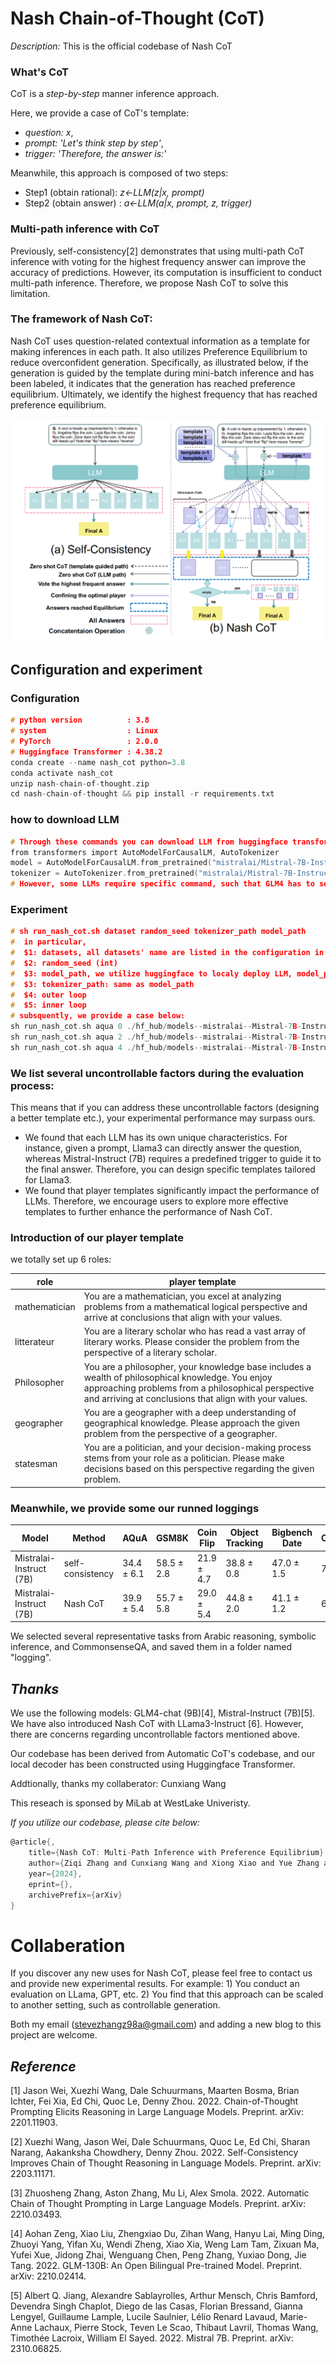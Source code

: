 # Nash Chain-of-Thought (CoT)

*Description:* This is the official codebase of Nash CoT

### What's CoT

CoT is a *step-by-step* manner inference approach. 

Here, we provide a case of CoT's template: 
- *question: x*,  
- *prompt: 'Let's think step by step'*, 
- *trigger: 'Therefore, the answer is:'* 

Meanwhile, this approach is composed of two steps:

- Step1 (obtain rational): *z<-LLM(z|x, prompt)* 
- Step2 (obtain answer)  : *a<-LLM(a|x, prompt, z, trigger)*

### Multi-path inference with CoT

Previously, self-consistency[2] demonstrates that using multi-path CoT inference with voting for the highest frequency answer can improve the accuracy of predictions. However, its computation is insufficient to conduct multi-path inference. Therefore, we propose Nash CoT to solve this limitation.

### The framework of Nash CoT:

Nash CoT uses question-related contextual information as a template for making inferences in each path. It also utilizes Preference Equilibrium to reduce overconfident generation. Specifically, as illustrated below, if the generation is guided by the template during mini-batch inference and has been labeled, it indicates that the generation has reached preference equilibrium. Ultimately, we identify the highest frequency that has reached preference equilibrium.

![image](demonstration.png)

## Configuration and experiment
### Configuration
```c
# python version          : 3.8
# system                  : Linux
# PyTorch                 : 2.0.0
# Huggingface Transformer : 4.38.2
conda create --name nash_cot python=3.8
conda activate nash_cot
unzip nash-chain-of-thought.zip
cd nash-chain-of-thought && pip install -r requirements.txt
```
### how to download LLM
```c
# Through these commands you can download LLM from huggingface transformer
from transformers import AutoModelForCausalLM, AutoTokenizer
model = AutoModelForCausalLM.from_pretrained("mistralai/Mistral-7B-Instruct-v0.2",cach_dir='your path')
tokenizer = AutoTokenizer.from_pretrained("mistralai/Mistral-7B-Instruct-v0.2",cach_dir='your path')
# However, some LLMs require specific command, such that GLM4 has to set trust_remote_code=True,
```
### Experiment
```c
# sh run_nash_cot.sh dataset random_seed tokenizer_path model_path
#  in particular,
#  $1: datasets, all datasets' name are listed in the configuration in nash_cot.py
#  $2: random_seed (int)
#  $3: model_path, we utilize huggingface to localy deploy LLM, model_path represent catche_dir 
#  $3: tokenizer_path: same as model_path
#  $4: outer loop
#  $5: inner loop
# subsquently, we provide a case below:
sh run_nash_cot.sh aqua 0 ./hf_hub/models--mistralai--Mistral-7B-Instruct-v0.2 3 2
sh run_nash_cot.sh aqua 2 ./hf_hub/models--mistralai--Mistral-7B-Instruct-v0.2 3 2
sh run_nash_cot.sh aqua 4 ./hf_hub/models--mistralai--Mistral-7B-Instruct-v0.2 3 2
```

### We list several uncontrollable factors during the evaluation process:

This means that if you can address these uncontrollable factors (designing a better template etc.), your experimental performance may surpass ours.

- We found that each LLM has its own unique characteristics. For instance, given a prompt, Llama3 can directly answer the question, whereas Mistral-Instruct (7B) requires a predefined trigger to guide it to the final answer. Therefore, you can design specific templates tailored for Llama3.
- We found that player templates significantly impact the performance of LLMs. Therefore, we encourage users to explore more effective templates to further enhance the performance of Nash CoT.

### Introduction of our player template

we totally set up 6 roles:

role      | player template 
--------  | --------------------- 
mathematician | You are a mathematician, you excel at analyzing problems from a mathematical logical perspective and arrive at conclusions that align with your values.
litterateur   | You are a literary scholar who has read a vast array of literary works. Please consider the problem from the perspective of a literary scholar.
Philosopher   | You are a philosopher, your knowledge base includes a wealth of philosophical knowledge. You enjoy approaching problems from a philosophical perspective and arriving at conclusions that align with your values.
geographer    | You are a geographer with a deep understanding of geographical knowledge. Please approach the given problem from the perspective of a geographer.
statesman     | You are a politician, and your decision-making process stems from your role as a politician. Please make decisions based on this perspective regarding the given problem.

### Meanwhile, we provide some our runned loggings

Model     | Method | AQuA | GSM8K| Coin Flip |Object Tracking | Bigbench Date|CommonsensQA|
--------  | ----- | ----- | ----- |----- |----- |-----|-----|
Mistralai-Instruct (7B) | self-consistency |34.4 $\pm$ 6.1 | 58.5 $\pm$ 2.8|  21.9 $\pm$ 4.7|38.8 $\pm$ 0.8|47.0 $\pm$ 1.5 | 71.0 $\pm$ 3.4|
Mistralai-Instruct (7B) | Nash CoT |39.9 $\pm$ 5.4| 55.7 $\pm$ 5.8 |29.0 $\pm$ 5.4 | 44.8 $\pm$ 2.0 | 41.1 $\pm$ 1.2| 69.4 $\pm$ 4.7|

We selected several representative tasks from Arabic reasoning, symbolic inference, and CommonsenseQA, and saved them in a folder named "logging".

## *Thanks* 

We use the following models: GLM4-chat (9B)[4], Mistral-Instruct (7B)[5]. We have also introduced Nash CoT with LLama3-Instruct [6]. However, there are concerns regarding uncontrollable factors mentioned above. 

Our codebase has been derived from Automatic CoT's codebase, and our local decoder has been constructed using Huggingface Transformer.

Addtionally, thanks my collaberator: Cunxiang Wang

This reseach is sponsed by MiLab at WestLake Univeristy.

*If you utilize our codebase, please cite below:*
```c
@article{,
    title={Nash CoT: Multi-Path Inference with Preference Equilibrium}, 
    author={Ziqi Zhang and Cunxiang Wang and Xiong Xiao and Yue Zhang and Donglin Wang},
    year={2024},
    eprint={},
    archivePrefix={arXiv}
}
```
# Collaberation 

If you discover any new uses for Nash CoT, please feel free to contact us and provide new experimental results. For example: 1) You conduct an evaluation on LLama, GPT, etc. 2) You find that this approach can be scaled to another setting, such as controllable generation.

Both my email (stevezhangz98a@gmail.com) and adding a new blog to this project are welcome.

## *Reference*

[1] Jason Wei, Xuezhi Wang, Dale Schuurmans, Maarten Bosma, Brian Ichter, Fei Xia, Ed Chi, Quoc Le, Denny Zhou. 2022. Chain-of-Thought Prompting Elicits Reasoning in Large Language Models. Preprint. arXiv: 2201.11903.

[2] Xuezhi Wang, Jason Wei, Dale Schuurmans, Quoc Le, Ed Chi, Sharan Narang, Aakanksha Chowdhery, Denny Zhou. 2022. Self-Consistency Improves Chain of Thought Reasoning in Language Models. Preprint. arXiv: 2203.11171.

[3] Zhuosheng Zhang, Aston Zhang, Mu Li, Alex Smola. 2022. Automatic Chain of Thought Prompting in Large Language Models. Preprint. arXiv: 2210.03493.

[4] Aohan Zeng, Xiao Liu, Zhengxiao Du, Zihan Wang, Hanyu Lai, Ming Ding, Zhuoyi Yang, Yifan Xu, Wendi Zheng, Xiao Xia, Weng Lam Tam, Zixuan Ma, Yufei Xue, Jidong Zhai, Wenguang Chen, Peng Zhang, Yuxiao Dong, Jie Tang. 2022. GLM-130B: An Open Bilingual Pre-trained Model. Preprint. arXiv: 2210.02414.

[5] Albert Q. Jiang, Alexandre Sablayrolles, Arthur Mensch, Chris Bamford, Devendra Singh Chaplot, Diego de las Casas, Florian Bressand, Gianna Lengyel, Guillaume Lample, Lucile Saulnier, Lélio Renard Lavaud, Marie-Anne Lachaux, Pierre Stock, Teven Le Scao, Thibaut Lavril, Thomas Wang, Timothée Lacroix, William El Sayed. 2022. Mistral 7B. Preprint. arXiv: 2310.06825.

